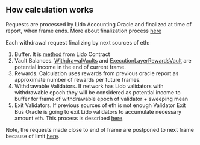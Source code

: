 ## How calculation works

Requests are processed by Lido Accounting Oracle and finalized at time of report, when frame ends.
More about finalization process [here](https://docs.lido.fi/guides/oracle-spec/accounting-oracle#request-finalization)

Each withdrawal request finalizing by next sources of eth:

1. Buffer. It is [method](https://docs.lido.fi/contracts/lido#getbufferedether) from Lido Contract
2. Vault Balances. [WithdrawalVaults](https://docs.lido.fi/contracts/withdrawal-vault) and [ExecutionLayerRewardsVault](https://docs.lido.fi/contracts/lido-execution-layer-rewards-vault) are potential income in the end of current frame.
3. Rewards. Calculation uses rewards from previous oracle report as approximate number of rewards per future frames.
4. Withdrawable Validators. If network has Lido validators with withdrawable epoch they will be considered as potential income to buffer for frame of withdrawable epoch of validator + sweeping mean
5. Exit Validators. If previous sources of eth is not enough Validator Exit Bus Oracle is going to exit Lido validators to accumulate necessary amount eth. This process is described [here](https://docs.lido.fi/guides/oracle-spec/validator-exit-bus/).

Note, the requests made close to end of frame are postponed to next frame because of limit [here](https://docs.lido.fi/contracts/oracle-report-sanity-checker#getoraclereportlimits).
